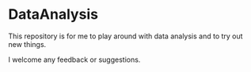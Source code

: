 # DataAnalysis

This repository is for me to play around with data analysis and to try out new things. 

I welcome any feedback or suggestions.
